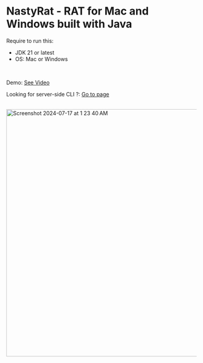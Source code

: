 <h1>NastyRat - RAT for Mac and Windows built with Java</h1>
<p>Require to run this:</p>
<ul>
  <li>JDK 21 or latest</li>
  <li>OS: Mac or Windows</li>
</ul>
<br>
<p>Demo: <span><a href="https://www.instagram.com/p/C9fjQ1VPBDJ/">See Video</a></span></p>
<p>Looking for server-side CLI ?: <span><a href="https://github.com/rafiramzi/NastyRat_cli">Go to page</a></span></p>
<br>

<img width="653" alt="Screenshot 2024-07-17 at 1 23 40 AM" src="https://github.com/user-attachments/assets/37bfa4c6-45f3-42b2-8062-22421318692a">
